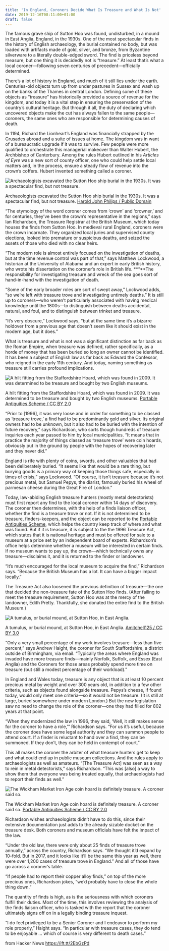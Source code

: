 ```yaml
---
title: 'In England, Coroners Decide What Is Treasure and What Is Not'
date: 2019-12-16T08:11:00+01:00
draft: false
---
```


The famous grave ship of Sutton Hoo was found, undisturbed, in a mound in East Anglia, England, in the 1930s. One of the most spectacular finds in the history of English archaeology, the burial contained no body, but was loaded with artifacts made of gold, silver, and bronze, from Byzantine silverware to a literally double-edged sword. The find is priceless beyond measure, but one thing it is decidedly not is “treasure.” At least that’s what a local coroner—following seven centuries of precedent—officially determined.

There’s a lot of history in England, and much of it still lies under the earth. Centuries-old objects turn up from under pastures in Sussex and wash up on the banks of the Thames in central London. Defining some of these objects as “treasure” has historically provided a source of revenue for the kingdom, and today it is a vital step in ensuring the preservation of the country’s cultural heritage. But through it all, the duty of declaring which uncovered objects make the cut has always fallen to the same people—coroners, the same ones who are responsible for determining causes of death.

In 1194, Richard the Lionheart’s England was financially strapped by the Crusades abroad and a suite of issues at home. The kingdom was in want of a bureaucratic upgrade if it was to survive. Few people were more qualified to orchestrate this managerial makeover than Walter Hubert, the Archbishop of Canterbury. Among the rules Hubert outlined in his _Articles of Eyre_ was a new sort of county officer, one who could help settle local matters and, in the process, ensure a steady flow of revenue into the crown’s coffers. Hubert invented something called a coroner.

![Archaeologists excavated the Sutton Hoo ship burial in the 1930s. It was a spectacular find, but not treasure.](https://assets.atlasobscura.com/assets/blank-11b9c95a68e295dddd0ea924647536578ce285b2c8469a223c01df1ff3166af1.png)

Archaeologists excavated the Sutton Hoo ship burial in the 1930s. It was a spectacular find, but not treasure. [Harold John Philips / Public Domain](https://en.wikipedia.org/wiki/File:SHIP_MED.jpg#/media/File:SHIP_MED.jpg)

“The etymology of the word coroner comes from ‘crown’ and ‘crowner,’ and for centuries, they’ve been the crown’s representative in the regions,” says Ian Richardson, the Treasure Registrar at the British Museum, which today houses the finds from Sutton Hoo. In medieval rural England, coroners were the crown incarnate. They organized local juries and supervised county elections, looked into premature or suspicious deaths, and seized the assets of those who died with no clear heirs.

“The modern role is almost entirely focused on the investigation of deaths, but at the time revenue control was part of that,” says Matthew Lockwood, a historian at the University of Alabama and an expert in early British history, who wrote his dissertation on the coroner’s role in British life. **“**The responsibility for investigating treasure and wreck of the sea goes sort of hand-in-hand with the investigation of death.

“Some of the early broader roles are sort of swept away,” Lockwood adds, “so we’re left with treasure trove and investigating untimely deaths.” It is still up to coroners—who weren’t particularly associated with having medical knowledge until the 1800s—to distinguish between deaths accidental, natural, and foul, and to distinguish between trinket and treasure.

“It’s very obscure,” Lockwood says, “but at the same time it’s a bizarre holdover from a previous age that doesn’t seem like it should exist in the modern age, but it does.”

What is treasure and what is not was a significant distinction as far back as the Roman Empire, when treasure was defined, rather specifically, as a horde of money that has been buried so long an owner cannot be identified. It has been a subject of English law as far back as Edward the Confessor, who reigned in the early 11th century. And today, naming something as treasure still carries profound implications.

![A hilt fitting from the Staffordshire Hoard, which was found in 2009. It was determined to be treasure and bought by two English museums. ](https://assets.atlasobscura.com/assets/blank-11b9c95a68e295dddd0ea924647536578ce285b2c8469a223c01df1ff3166af1.png)

A hilt fitting from the Staffordshire Hoard, which was found in 2009. It was determined to be treasure and bought by two English museums. [Portable Antiquities Scheme / CC BY 2.0](https://en.wikipedia.org/wiki/File:Flickr_-_portableantiquities_-_Hilt_Fitting.jpg#/media/File:Flickr_-_portableantiquities_-_Hilt_Fitting.jpg)

“Prior to \[1996\], it was very loose and in order for something to be classed as ‘treasure trove,’ a find had to be predominantly gold and silver. Its original owners had to be unknown, but it also had to be buried with the intention of future recovery,” says Richardson, who sorts though hundreds of treasure inquiries each year passed to him by local municipalities. “It means that in practice the majority of things classed as ‘treasure trove’ were coin hoards, obviously put in the ground by people with the hopes of recovering later and they never did.”

England is rife with plenty of coins, swords, and other valuables that had been deliberately buried. “It seems like that would be a rare thing, but burying goods is a primary way of keeping those things safe, especially in times of crisis,” says Lockwood. “Of course, it isn’t treasure because it’s not precious metal, but Samuel Pepys, the diarist, famously buried his wheel of parmesan cheese during the Great Fire of London.”

Today, law-abiding English treasure hunters (mostly metal detectorists) must first report any find to the local coroner within 14 days of discovery. The coroner then determines, with the help of a finds liaison officer, whether the find is a treasure trove or not. If it is not determined to be treasure, finders-keepers, and the object can be reported to the [Portable Antiquities Scheme](https://finds.org.uk/), which helps the country keep track of where and what was found. But if it is treasure, it is subject to the the 1996 Treasure Act, which states that it is national heritage and must be offered for sale to a museum at a price set by an independent board of experts. Richardson’s office helps determine whether a museum will be interested in certain finds. If no museum wants to pay up, the crown—which technically owns any treasure—disclaims it, and it is returned to the finder or landowner.

“It’s much encouraged for the local museum to acquire the find,” Richardson says. “Because the British Museum has a lot. It can have a bigger impact locally.”

The Treasure Act also loosened the previous definition of treasure—the one that decided the non-treasure fate of the Sutton Hoo finds. (After failing to meet the treasure requirement, Sutton Hoo was at the mercy of the landowner, Edith Pretty. Thankfully, she donated the entire find to the British Museum.)

![A tumulus, or burial mound, at Sutton Hoo, in East Anglia. ](https://assets.atlasobscura.com/assets/blank-11b9c95a68e295dddd0ea924647536578ce285b2c8469a223c01df1ff3166af1.png)

A tumulus, or burial mound, at Sutton Hoo, in East Anglia. [Amitchell125 / CC BY 3.0](https://commons.wikimedia.org/wiki/File:Sutton_Hoo_burial_ground_5.jpg#/media/File:Sutton_Hoo_burial_ground_5.jpg)

“Only a very small percentage of my work involves treasure—less than five percent,” says Andrew Haight, the coroner for South Staffordshire, a district outside of Birmingham, via email. “Typically the areas where England was invaded have more treasure finds—mainly Norfolk, Suffolk, and Essex (East Anglia) and the Coroners for those areas probably spend more time on treasure (but still a modest percentage of their workload).”

In England and Wales today, treasure is any object that is at least 10 percent precious metal by weight and over 300 years old, in addition to a few other criteria, such as objects found alongside treasure. Pepys’s cheese, if found today, would only meet one criteria—so it would not be treasure. (It is still at large, buried somewhere under modern London.) But the new legislation saw no need to change the role of the coroner—one they had filled for 802 years at that point.

“When they modernized the law in 1996, they said, ‘Well, it still makes sense for the coroner to have a role,’” Richardson says. “For us it’s useful, because the coroner does have some legal authority and they can summon people to attend court. If a finder is reluctant to hand over a find, they can be summoned. If they don’t, they can be held in contempt of court.”

This all makes the coroner the arbiter of what treasure hunters get to keep and what could end up in public museum collections. And the rules apply to archaeologists as well as amateurs. “\[The Treasure Act\] was seen as a way to rein in metal detectorists,” says Richardson. “This was \[also\] a way to show them that everyone was being treated equally, that archaeologists had to report their finds as well.”

![The Wickham Market Iron Age coin hoard is definitely treasure. A coroner said so. ](https://assets.atlasobscura.com/assets/blank-11b9c95a68e295dddd0ea924647536578ce285b2c8469a223c01df1ff3166af1.png)

The Wickham Market Iron Age coin hoard is definitely treasure. A coroner said so. [Portable Antiquities Scheme / CC BY 2.0](https://www.flickr.com/photos/finds/4202540707/in/photostream/)

Richardson wishes archaeologists didn’t have to do this, since their extensive documentation just adds to the already sizable docket on the treasure desk. Both coroners and museum officials have felt the impact of the law.

“Under the old law, there were only about 25 finds of treasure trove annually,” across the country, Richardson says. “We thought it’d expand by 10-fold. But in 2017, and it looks like it’ll be the same this year as well, there were over 1,200 cases of treasure trove in England.” And all of those have go across a coroner’s table.

“If people had to report their copper alloy finds,” on top of the more precious ones, Richardson jokes, “we’d probably have to close the whole thing down.”

The quantity of finds is high, as is the seriousness with which coroners fulfill their duties. Most of the time, this involves reviewing the analysis of the finds liaison officer, who is tasked with the report that the coroner ultimately signs off on in a legally binding treasure inquest.

“I do feel privileged to be a Senior Coroner and I endeavor to perform my role properly,” Haight says. “In particular with treasure cases, they do tend to be enjoyable … which of course is very different to death cases.”

  
  
from Hacker News https://ift.tt/2EbGzPd